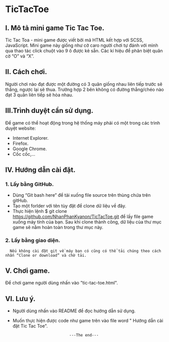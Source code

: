 # TicTacToe
## I. Mô tả mini game Tic Tac Toe.
Tic Tac Toa - mini game được viết bởi mã HTML kết hợp với SCSS, JavaScript. Mini game này giống như cờ caro người chơi tự đánh với mình qua thao tác click chuột vào 9 ô được kẻ sẵn. Các kí hiệu để phân biệt quân cờ  “O” và “X”. 
## II. Cách chơi.
Người chơi nào đạt được một đường  có 3 quân giống nhau liên tiếp trước sẽ thắng, ngược lại sẽ thua. Trường hợp 2 bên không có đường thẳng/chéo nào đạt 3 quân liên tiếp sẽ hòa nhau.
## III.Trình duyệt cần sử dụng.
Để game có thể hoạt động trong hệ thống máy phải có một trong các trình duyệt website: 
 + Internet Explorer.
 + Firefox.
 + Google Chrome.
 + Cốc cốc,...
## IV. Hướng dẫn cài đặt.
### 1. Lấy bằng GitHub.
- Dùng “Git bash here” để tải xuống file source trên thùng chứa trên gitHub. 
- Tạo một forlder với tên tùy đặt để clone dữ liệu về đây.
- Thực hiện lệnh   $ git clone https://github.com/NhanPhanKyanon/TicTacToe.git để lấy file game xuống máy tính của bạn. Sau khi clone thành công, dữ liệu của thư mục game sẽ nằm hoàn toàn trong thư mục này.
### 2. Lấy bằng giao diện.
      Nếu không cài đặt git về máy bạn có cũng có thể tải chúng theo cách nhấn “Clone or download” và chờ tải.
## V. Chơi game.
 Để chơi game người dùng nhấn vào "tic-tac-toe.html".
## VI. Lưu ý. 
- Người dùng nhấn vào README để đọc hướng dẫn sử dụng.
- Muốn thực hiện được code như game trên vào file word " Hướng dẫn cài đặt Tic Tac Toe". 

                               ---The end---
